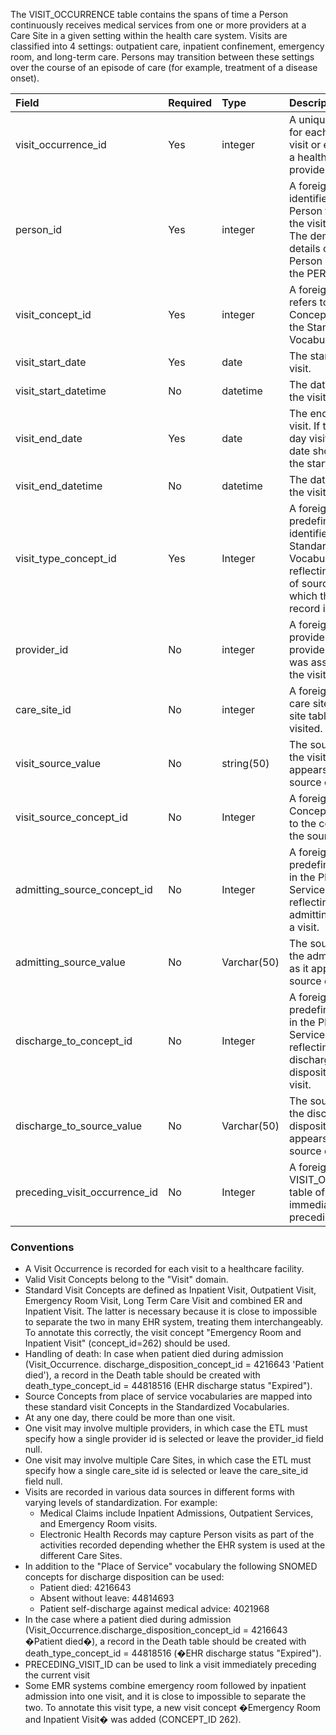 The VISIT_OCCURRENCE table contains the spans of time a Person continuously receives medical services from one or more providers at a Care Site in a given setting within the health care system. Visits are classified into 4 settings: outpatient care, inpatient confinement, emergency room, and long-term care. Persons may transition between these settings over the course of an episode of care (for example, treatment of a disease onset). 

Field|Required|Type|Description
:------------------------|:--------|:-----|:-------------------------------------------------
|visit_occurrence_id|Yes|integer|A unique identifier for each Person's visit or encounter at a healthcare provider.|
|person_id|Yes|integer|A foreign key identifier to the Person for whom the visit is recorded. The demographic details of that Person are stored in the PERSON table.|
|visit_concept_id|Yes|integer|A foreign key that refers to a visit Concept identifier in the Standardized Vocabularies.|
|visit_start_date|Yes|date|The start date of the visit.|
|visit_start_datetime|No|datetime|The date and time of the visit started.|
|visit_end_date|Yes|date|The end date of the visit. If this is a one-day visit the end date should match the start date.|
|visit_end_datetime|No|datetime|The date and time of the visit end.|
|visit_type_concept_id|Yes|Integer|A foreign key to the predefined Concept identifier in the Standardized Vocabularies reflecting the type of source data from which the visit record is derived.|
|provider_id|No|integer|A foreign key to the provider in the provider table who was associated with the visit.|
|care_site_id|No|integer|A foreign key to the care site in the care site table that was visited.|
|visit_source_value|No|string(50)|The source code for the visit as it appears in the source data.|
|visit_source_concept_id|No|Integer|A foreign key to a Concept that refers to the code used in the source.|
|admitting_source_concept_id|No|Integer|A foreign key to the predefined concept in the Place of Service Vocabulary reflecting the admitting source for a visit.|
|admitting_source_value	|No|Varchar(50)|The source code for the admitting source as it appears in the source data.|
|discharge_to_concept_id|No|Integer|A foreign key to the predefined concept in the Place of Service Vocabulary reflecting the discharge disposition for a visit.|
|discharge_to_source_value|No|Varchar(50)|The source code for the discharge disposition as it appears in the source data.|
|preceding_visit_occurrence_id|No|Integer|A foreign key to the VISIT_OCCURRENCE table of the visit immediately preceding this visit|

### Conventions 

  * A Visit Occurrence is recorded for each visit to a healthcare facility. 
  * Valid Visit Concepts belong to the "Visit" domain. 
  * Standard Visit Concepts are defined as Inpatient Visit, Outpatient Visit, Emergency Room Visit, Long Term Care Visit and combined ER and Inpatient Visit. The latter is necessary because it is close to impossible to separate the two in many EHR system, treating them interchangeably. To annotate this correctly, the visit concept "Emergency Room and Inpatient Visit" (concept_id=262) should be used.
  * Handling of death: In case when patient died during admission (Visit_Occurrence. discharge_disposition_concept_id = 4216643 'Patient died'), a record in the Death table should be created with death_type_concept_id = 44818516 (EHR discharge status "Expired").
  * Source Concepts from place of service vocabularies are mapped into these standard visit Concepts in the Standardized Vocabularies. 
  * At any one day, there could be more than one visit.
  * One visit may involve multiple providers, in which case the ETL must specify how a single provider id is selected or leave the provider_id field null.
  * One visit may involve multiple Care Sites, in which case the ETL must specify how a single care_site id is selected or leave the care_site_id field null.
  * Visits are recorded in various data sources in different forms with varying levels of standardization. For example:
    * Medical Claims include Inpatient Admissions, Outpatient Services, and Emergency Room visits. 
    * Electronic Health Records may capture Person visits as part of the activities recorded depending whether the EHR system is used at the different Care Sites.
  * In addition to the "Place of Service" vocabulary the following SNOMED concepts for discharge disposition can be used:
    * Patient died: 4216643
	* Absent without leave: 44814693
	* Patient self-discharge against medical advice: 4021968
  * In the case where a patient died during admission (Visit_Occurrence.discharge_disposition_concept_id = 4216643 �Patient died�), a record in the Death table should be created with death_type_concept_id = 44818516 (�EHR discharge status "Expired").
  * PRECEDING_VISIT_ID can be used to link a visit immediately preceding the current visit
  * Some EMR systems combine emergency room followed by inpatient admission into one visit, and it is close to impossible to separate the two. To annotate this visit type, a new visit concept �Emergency Room and Inpatient Visit� was added (CONCEPT_ID 262).
